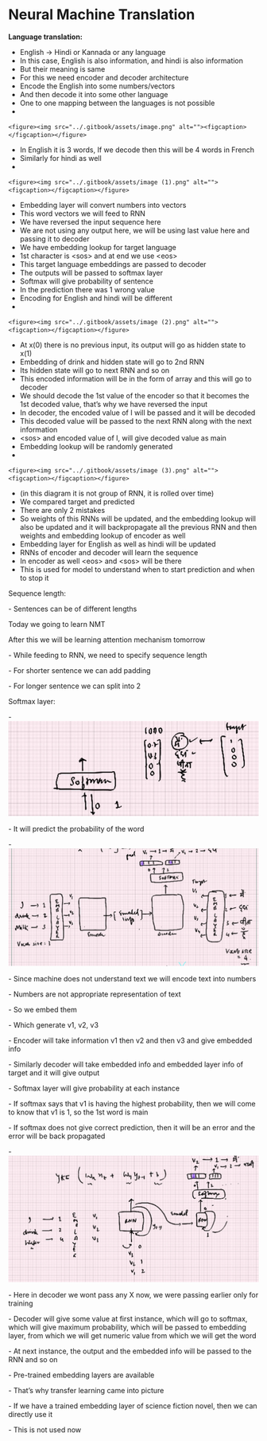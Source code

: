 # Neural Machine Translation

**Language translation:**

* English -> Hindi or Kannada or any language
* In this case, English is also information, and hindi is also information
* But their meaning is same
* For this we need encoder and decoder architecture
* Encode the English into some numbers/vectors
* And then decode it into some other language
* One to one mapping between the languages is not possible
*

    <figure><img src="../.gitbook/assets/image.png" alt=""><figcaption></figcaption></figure>
* In English it is 3 words, If we decode then this will be 4 words in French
* Similarly for hindi as well
*

    <figure><img src="../.gitbook/assets/image (1).png" alt=""><figcaption></figcaption></figure>
* Embedding layer will convert numbers into vectors
* This word vectors we will feed to RNN
* We have reversed the input sequence here
* We are not using any output here, we will be using last value here and passing it to decoder
* We have embedding lookup for target language
* 1st character is \<sos> and at end we use \<eos>
* This target language embeddings are passed to decoder
* The outputs will be passed to softmax layer
* Softmax will give probability of sentence
* In the prediction there was 1 wrong value
* Encoding for English and hindi will be different
*

    <figure><img src="../.gitbook/assets/image (2).png" alt=""><figcaption></figcaption></figure>
* At x(0) there is no previous input, its output will go as hidden state to x(1)
* Embedding of drink and hidden state will go to 2nd RNN
* Its hidden state will go to next RNN and so on
* This encoded information will be in the form of array and this will go to decoder
* We should decode the 1st value of the encoder so that it becomes the 1st decoded value, that’s why we have reversed the input
* In decoder, the encoded value of I will be passed and it will be decoded
* This decoded value will be passed to the next RNN along with the next information
* \<sos> and encoded value of I, will give decoded value as main
* Embedding lookup will be randomly generated
*

    <figure><img src="../.gitbook/assets/image (3).png" alt=""><figcaption></figcaption></figure>
* (in this diagram it is not group of RNN, it is rolled over time)
* We compared target and predicted
* There are only 2 mistakes
* So weights of this RNNs will be updated, and the embedding lookup will also be updated and it will backpropagate all the previous RNN and then weights and embedding lookup of encoder as well
* Embedding layer for English as well as hindi will be updated
* RNNs of encoder and decoder will learn the sequence
* In encoder as well  \<eos> and \<sos> will be there
* This is used for model to understand when to start prediction and when to stop it

&#x20;

Sequence length:

\-        Sentences can be of different lengths

Today we going to learn NMT

After this we will be learning attention mechanism tomorrow

\-        While feeding to RNN, we need to specify sequence length

\-        For shorter sentence we can add padding

\-        For longer sentence we can split into 2

&#x20;

Softmax layer:

\-        ![](<../.gitbook/assets/image (4).png>)

\-        It will predict the probability of the word

&#x20;

\-        ![](<../.gitbook/assets/image (5).png>)

\-        Since machine does not understand text we will encode text into numbers

\-        Numbers are not appropriate representation of text

\-        So we embed them

\-        Which generate v1, v2, v3

\-        Encoder will take information v1 then v2 and then v3 and give embedded info

\-        Similarly decoder will take embedded info and embedded layer info of target and it will give output

\-        Softmax layer will give probability at each instance

\-        If softmax says that v1 is having the highest probability, then we will come to know that v1 is 1, so the 1st word is main

\-        If softmax does not give correct prediction, then it will be an error and the error will be back propagated

&#x20;

\-        ![](<../.gitbook/assets/image (6).png>)

\-        Here in decoder we wont pass any X now, we were passing earlier only for training

\-        Decoder will give some value at first instance, which will go to softmax, which will give maximum probability, which will be passed to embedding layer, from which we will get numeric value from which we will get the word

\-        At next instance, the output and the embedded info will be passed to the RNN and so on

&#x20;

\-        Pre-trained embedding layers are available

\-        That’s why transfer learning came into picture

\-        If we have a trained embedding layer of science fiction novel, then we can directly use it

\-        This is not used now

&#x20;

&#x20;

&#x20;
